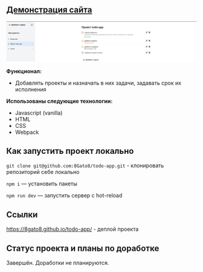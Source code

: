 ## [Демонстрация сайта](https://8gato8.github.io/todo-app/)

<div align="center">
  <img src="./src/assets/img/todo-app.png">
</div>

**Функционал:**

- Добавлять проекты и назначать в них задачи, задавать срок их исполнения

**Использованы следующие технологии:**

- Javascript (vanilla)
- HTML
- CSS
- Webpack

## Как запустить проект локально

`git clone git@github.com:8Gato8/todo-app.git` - клонировать репозиторий себе локально

`npm i` — установить пакеты

`npm run dev` — запустить сервер с hot-reload

## Ссылки

https://8gato8.github.io/todo-app/ - деплой проекта

## Статус проекта и планы по доработке

Завершён. Доработки не планируются.
